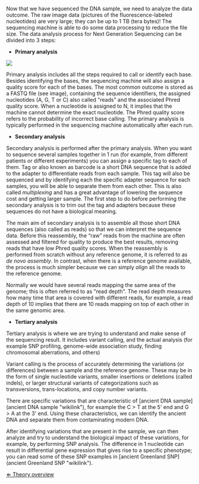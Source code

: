 Now that we have sequenced the DNA sample, we need to analyze the data
outcome. The raw image data (pictures of the fluorescence-labeled
nucleotides) are very large; they can be up to 1 TB (tera bytes)! The
sequencing machine is able to do some data processing to reduce the file
size. The data analysis process for Next Generation Sequencing can be
divided into 3 steps:

-   **Primary analysis**

![]( IlluminaData.jpg)

Primary analysis includes all the steps required to call or identify
each base. Besides identifying the bases, the sequencing machine will
also assign a quality score for each of the bases. The most common
outcome is stored as a FASTQ file (see image), containing the sequence
identifiers, the assigned nucleotides (A, G, T or C) also called "reads"
and the associated Phred quality score. When a nucleotide is assigned to
N, it implies that the machine cannot determine the exact nucleotide.
The Phred quality score refers to the probability of incorrect base
calling. The primary analysis is typically performed in the sequencing
machine automatically after each run.

-   **Secondary analysis**

Secondary analysis is performed after the primary analysis. When you
want to sequence several samples together in 1 run (for example, from
different patients or different experiments) you can assign a specific
tag to each of them. Tag or also known as barcode is a short DNA
sequence that is added to the adapter to differentiate reads from each
sample. This tag will also be sequenced and by identifying each the
specific adapter sequence for each samples, you will be able to separate
them from each other. This is also called *multiplexing* and has a great
advantage of lowering the sequence cost and getting larger sample. The
first step to do before performing the secondary analysis is to trim out
the tag and adapters because these sequences do not have a biological
meaning.

The main aim of secondary analysis is to assemble all those short DNA
sequences (also called as reads) so that we can interpret the sequence
data. Before this reassembly, the “raw” reads from the machine are often
assessed and filtered for quality to produce the best results, removing
reads that have low Phred quality scores. When the reassembly is
performed from scratch without any reference genome, it is referred to
as *de novo assembly*. In contrast, when there is a reference genome
available, the process is much simpler because we can simply *align* all
the reads to the reference genome.

Normally we would have several reads mapping the same area of the
genome; this is often referred to as "read depth". The read depth
measures how many time that area is covered with different reads, for
example, a read depth of 10 implies that there are 10 reads mapping on
top of each other in the same genomic area.

-   **Tertiary analysis**

Tertiary analysis is where we are trying to understand and make sense of
the sequencing result. It includes variant calling, and the actual
analysis (for example SNP profiling, genome-wide association study,
finding chromosomal aberrations, and others)

Variant calling is the process of accurately determining the variations
(or differences) between a sample and the reference genome. These may be
in the form of single nucleotide variants, smaller insertions or
deletions (called indels), or larger structural variants of
categorizations such as transversions, trans-locations, and copy number
variants.

There are specific variations that are characteristic of [ancient DNA
sample](ancient DNA sample "wikilink"), for example the C \> T at the 5'
end and G \> A at the 3' end. Using these characteristics, we can
identify the ancient DNA and separate them from contaminating modern
DNA.

After identifying variations that are present in the sample, we can then
analyze and try to understand the biological impact of these variations,
for example, by performing SNP analysis. The difference in 1 nucleotide
can result in differential gene expression that gives rise to a specific
phenotype; you can read some of these SNP examples in [ancient Greenland
SNP](ancient Greenland SNP "wikilink").

[⇐ Theory overview](NGS_Case "wikilink")

